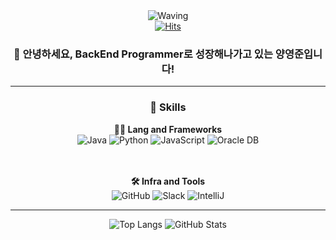 <div align="center">
  <img src="https://capsule-render.vercel.app/api?type=soft&height=120&color=19862b&text=YAYA🐊&fontSize=70&fontColor=ffffff" alt="Waving" />
  <br>
  <a href="https://hits.seeyoufarm.com"><img src="https://hits.seeyoufarm.com/api/count/incr/badge.svg?url=https%3A%2F%2Fgithub.com%2Fyaya9-24%2Fhit-counter&count_bg=%23353535&title_bg=%23000000&icon=github.svg&icon_color=%23FFFFFF&title=hits&edge_flat=false" alt="Hits"></a>
</div>

<div align="center">
  <h3>🙇 안녕하세요, BackEnd Programmer로 성장해나가고 있는 양영준입니다!</h3>
</div>

<hr>

<div align="center">
  <h3>🦾 Skills</h3>
  <strong>🧑‍💻 Lang and Frameworks</strong><br>
  <img src="https://img.shields.io/badge/java-ffffff.svg?&style=for-the-badge&logo=openjdk&logoColor=black" alt="Java">
  <img src="https://img.shields.io/badge/python-3776AB.svg?&style=for-the-badge&logo=python&logoColor=white" alt="Python">
  <img src="https://img.shields.io/badge/javascript-F7DF1E.svg?&style=for-the-badge&logo=javascript&logoColor=white" alt="JavaScript">
  <img src="https://img.shields.io/badge/oracledb-F80000.svg?&style=for-the-badge&logo=oracle&logoColor=white" alt="Oracle DB">
  
  <br><br>
  <strong>🛠️ Infra and Tools</strong><br>
  <img src="https://img.shields.io/badge/github-181717.svg?&style=for-the-badge&logo=github&logoColor=white" alt="GitHub">
  <img src="https://img.shields.io/badge/slack-4A154B.svg?&style=for-the-badge&logo=slack&logoColor=white" alt="Slack">
  <img src="https://img.shields.io/badge/intellij-000000.svg?&style=for-the-badge&logo=intellijidea&logoColor=white" alt="IntelliJ">
</div>

<hr>

<div align="center">
  <img src="https://github-readme-stats.vercel.app/api/top-langs/?username=yaya9-24&layout=compact&bg_color=180,19862b,00000000&title_color=ffffff&text_color=ffffff" alt="Top Langs">
  <img src="https://github-readme-stats.vercel.app/api?username=yaya9-24&show_icons=true&theme=highcontrast" alt="GitHub Stats">
</div>

